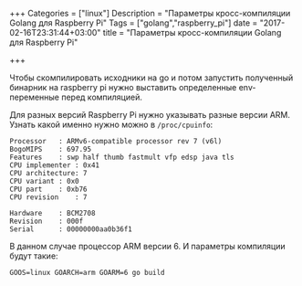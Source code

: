+++
Categories = ["linux"]
Description = "Параметры кросс-компиляции Golang для Raspberry Pi"
Tags = ["golang","raspberry_pi"]
date = "2017-02-16T23:31:44+03:00"
title = "Параметры кросс-компиляции Golang для Raspberry Pi"

+++


Чтобы скомпилировать исходники на go и потом запустить полученный бинарник на raspberry pi нужно выставить определенные env-переменные перед компиляцией.


<!--more-->

Для разных версий Raspberry Pi нужно указывать разные версии ARM. Узнать какой именно нужно можно в ```/proc/cpuinfo```:
```
Processor	: ARMv6-compatible processor rev 7 (v6l)
BogoMIPS	: 697.95
Features	: swp half thumb fastmult vfp edsp java tls
CPU implementer	: 0x41
CPU architecture: 7
CPU variant	: 0x0
CPU part	: 0xb76
CPU revision	: 7

Hardware	: BCM2708
Revision	: 000f
Serial		: 00000000aa0b36f1
```

В данном случае процессор ARM версии 6. И параметры компиляции будут такие:
```
GOOS=linux GOARCH=arm GOARM=6 go build
```

